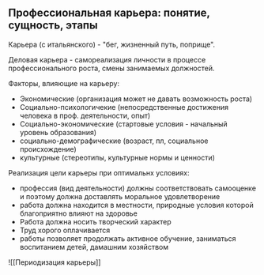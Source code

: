 ## Профессиональная карьера: понятие, сущность, этапы

Карьера (с итальянского) - "бег, жизненный путь, поприще".

Деловая карьера - самореализация личности в процессе профессионального роста, смены занимаемых должностей. 

Факторы, влияющие на карьеру:

- Экономические (организация может не давать возможность роста)
- Социально-психологичекие (непосредственные достижения человека в проф. деятельности, опыт)
- Социально-экономические (стартовые условия - начальный уровень образования)
- социально-демографические (возраст, пл, социальное происхождение)
- культурные (стереотипы, культурные нормы и ценности)

Реализация цели карьеры при оптимальнх условиях:

- профессия (вид деятельности) должны соответствовать самооценке и поэтому должна доставлять моральное удовлетворение
- работа должна находится в местности, природные условия которой благоприятно влияют на здоровье
- Работа должна носить творческий характер
- Труд хорого оплачивается
- работы позволяет продолжать активное обучение, заниматься воспитанием детей, дамашним хозяйством

![[Периодизация карьеры]]



